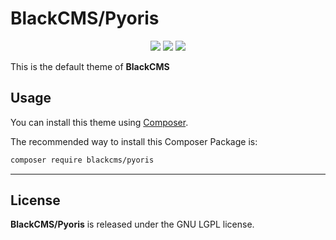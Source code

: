 # BlackCMS/Pyoris

<p align="center">
    <a href="https://img.shields.io/github/license/blackcms/pyoris"><img src="https://img.shields.io/github/license/blackcms/pyoris"></a>
    <a href="https://img.shields.io/github/forks/blackcms/pyoris"><img src="https://img.shields.io/github/forks/blackcms/pyoris"></a>
    <a href="https://img.shields.io/github/issues/blackcms/pyoris"><img src="https://img.shields.io/github/issues/blackcms/pyoris"></a>
</p>

This is the default theme of **BlackCMS**

## Usage

You can install this theme using [Composer](https://getcomposer.org).

The recommended way to install this Composer Package is:

```sh
composer require blackcms/pyoris
```

---

## License

**BlackCMS/Pyoris** is released under the GNU LGPL license.
